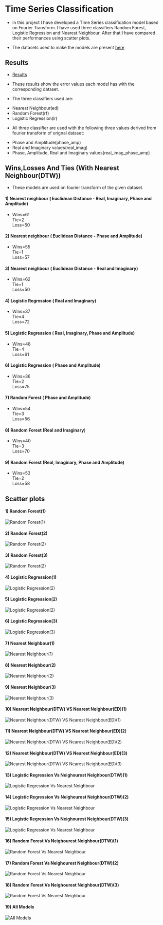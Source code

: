 # Time Series Classification

* In this project I have developed a Time Series classification model based on Fourier Transform. I have used three classifiers Random Forest, Logistic Regression and Nearest Neighbour. After that I have compared their performances using scatter plots.

* The datasets used to make the models are present [here](/datasets/readme.md)

## Results

* [Results](/results.csv)

* These results show the error values each model has with the corresponding dataset.

* The three classifiers used are:
- Nearest Neighbour(ed)
- Random Forest(rf)
- Logistic Regression(lr)

* All three classifier are used with the following three values derived from fourier transform of orignal dataset:
- Phase and Amplitude(phase_amp)
- Real and Imaginary values(real_imag)
- Phase, Amplitude, Real and Imaginary values(real_imag_phase_amp)

## Wins,Losses And Ties (With Nearest Neighbour(DTW)) 

* These models are used on fourier transform of the given dataset.

#### 1) Nearest neighbour ( Euclidean Distance - Real, Imaginary, Phase and Amplitude)
* Wins=61<br>
 Tie=2<br>
 Loss=50<br>

#### 2) Nearest neighbour ( Euclidean Distance - Phase and Amplitude)
* Wins=55<br>
 Tie=1<br>
 Loss=57<br>
 
#### 3) Nearest neighbour ( Euclidean Distance - Real and Imaginary)
* Wins=62<br>
 Tie=1<br>
 Loss=50<br>
 
#### 4) Logistic Regression ( Real and Imaginary)
* Wins=37<br>
 Tie=4<br>
 Loss=72<br>
 
#### 5) Logistic Regression ( Real, Imaginary, Phase and Amplitude)
* Wins=48<br>
 Tie=4<br>
 Loss=61<br>
 
#### 6) Logistic Regression ( Phase and Amplitude)
* Wins=36<br>
 Tie=2<br>
 Loss=75<br>
 
#### 7) Random Forest ( Phase and Amplitude)
* Wins=54<br>
 Tie=3<br>
 Loss=56<br>
 
#### 8) Random Forest (Real and Imaginary)
* Wins=40<br>
 Tie=3<br>
 Loss=70<br>
 
#### 9) Random Forest (Real, Imaginary, Phase and Amplitude)
* Wins=53<br>
 Tie=2<br>
 Loss=58<br>
 

## Scatter plots

#### 1) Random Forest(1)
![Random Forest(1)](/scatter_plots/Random_Forest(1).jpg)

#### 2) Random Forest(2)
![Random Forest(2)](/scatter_plots/Random_Forest(2).jpg)

#### 3) Random Forest(3)
![Random Forest(2)](/scatter_plots/Random_Forest(3).jpg)

#### 4) Logistic Regression(1)
![Logistic Regression(2)](/scatter_plots/Logistic_Regression(1).jpg)

#### 5) Logistic Regression(2)
![Logistic Regression(2)](/scatter_plots/Logistic_Regression(2).jpg)

#### 6) Logistic Regression(3)
![Logistic Regression(3)](/scatter_plots/Logistic_Regression(3).jpg)

#### 7) Nearest Neighbour(1)
![Nearest Neighbour(1)](https://github.com/Srishti013/Time_Series_Classification/blob/main/scatter_plots/Neighourest%20Neighbour(1)-2.jpg)

#### 8) Nearest Neighbour(2)
![Nearest Neighbour(2)](https://github.com/Srishti013/Time_Series_Classification/blob/main/scatter_plots/Neighourest%20Neighbour(2)-2.jpg)

#### 9) Nearest Neighbour(3)
![Nearest Neighbour(3)](https://github.com/Srishti013/Time_Series_Classification/blob/main/scatter_plots/Neighourest%20Neighbour(3)-2.jpg)

#### 10) Nearest Neighbour(DTW) VS Nearest Neighbour(ED)(1)
![Nearest Neighbour(DTW) VS Nearest Neighbour(ED)(1)](https://github.com/Srishti013/Time_Series_Classification/blob/main/scatter_plots/Nearest%20Neighbour(DTW)_VS_Nearest%20Neighbour(ED)(1).jpg)

#### 11) Nearest Neighbour(DTW) VS Nearest Neighbour(ED)(2)
![Nearest Neighbour(DTW) VS Nearest Neighbour(ED)(2)](https://github.com/Srishti013/Time_Series_Classification/blob/main/scatter_plots/Nearest%20Neighbour(DTW)_VS_Nearest%20Neighbour(ED)(2).jpg)

#### 12) Nearest Neighbour(DTW) VS Nearest Neighbour(ED)(3)
![Nearest Neighbour(DTW) VS Nearest Neighbour(ED)(3)](https://github.com/Srishti013/Time_Series_Classification/blob/main/scatter_plots/Nearest%20Neighbour(DTW)_VS_Nearest%20Neighbour(ED)(3).jpg)

#### 13) Logistic Regression Vs Neighourest Neighbour(DTW)(1)
![ Logistic Regression Vs Nearest Neighbour](https://github.com/Srishti013/Time_Series_Classification/blob/main/scatter_plots/Nearest%20Neighbour(DTW)_VS_Logistic%20Regression(1).jpg)

#### 14) Logistic Regression Vs Neighourest Neighbour(DTW)(2)
![ Logistic Regression Vs Nearest Neighbour](https://github.com/Srishti013/Time_Series_Classification/blob/main/scatter_plots/Nearest%20Neighbour(DTW)_VS_Logistic%20Regression(2).jpg)

#### 15) Logistic Regression Vs Neighourest Neighbour(DTW)(3)
![ Logistic Regression Vs Nearest Neighbour](https://github.com/Srishti013/Time_Series_Classification/blob/main/scatter_plots/Nearest%20Neighbour(DTW)_VS_Logistic%20Regression(3).jpg)

#### 16) Random Forest Vs Neighourest Neighbour(DTW)(1)
![ Random Forest Vs Nearest Neighbour](https://github.com/Srishti013/Time_Series_Classification/blob/main/scatter_plots/Nearest%20Neighbour(DTW)_VS_Random%20Forest(1).jpg)

#### 17) Random Forest Vs Neighourest Neighbour(DTW)(2)
![ Random Forest Vs Nearest Neighbour](https://github.com/Srishti013/Time_Series_Classification/blob/main/scatter_plots/Nearest%20Neighbour(DTW)_VS_Random%20Forest(2).jpg)

#### 18) Random Forest Vs Neighourest Neighbour(DTW)(3)
![ Random Forest Vs Nearest Neighbour](https://github.com/Srishti013/Time_Series_Classification/blob/main/scatter_plots/Nearest%20Neighbour(DTW)_VS_Random%20Forest(3).jpg)

#### 19) All Models
![All Models](https://github.com/Srishti013/Time_Series_Classification/blob/main/scatter_plots/All_models.jpg)









